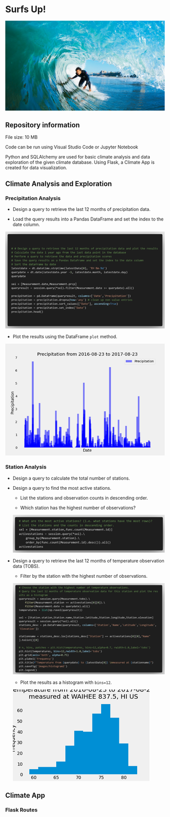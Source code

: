 # Surfs Up!

![surfs-up.png](Images/surfs-up.png)

## Repository information

File size: 10 MB

Code can be run using Visual Studio Code or Jupyter Notebook

Python and SQLAlchemy are used for basic climate analysis and data exploration of the given climate database.  Using Flask, a Climate App is created for data visualization.

## Climate Analysis and Exploration

### Precipitation Analysis

* Design a query to retrieve the last 12 months of precipitation data.

* Load the query results into a Pandas DataFrame and set the index to the date column.

![1](Images/1.png)

* Plot the results using the DataFrame `plot` method.

![precipitation](Images/histogram.png)

### Station Analysis

* Design a query to calculate the total number of stations.

* Design a query to find the most active stations.

  * List the stations and observation counts in descending order.

  * Which station has the highest number of observations?

  ![3](Images/3.png)

* Design a query to retrieve the last 12 months of temperature observation data (TOBS).

  * Filter by the station with the highest number of observations.

  ![2](Images/2.png)

  * Plot the results as a histogram with `bins=12`.

  ![station-histogram](Images/histogram2.png)

## Climate App

### Flask Routes